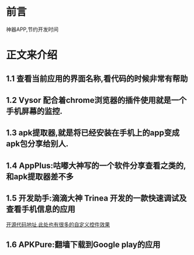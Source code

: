 # 前言

神器APP,节约开发时间

# 正文来介绍

## 1.1 查看当前应用的界面名称,看代码的时候非常有帮助

## 1.2 Vysor  配合着chrome浏览器的插件使用就是一个手机屏幕的监控.

## 1.3 apk提取器,就是将已经安装在手机上的app变成apk包分享给别人.

## 1.4 AppPlus:咕嘟大神写的一个软件分享查看之类的,和apk提取器差不多

## 1.5 开发助手:滴滴大神 Trinea 开发的一款快速调试及查看手机信息的应用

[开源代码地址,此处也有很多的自定义控件效果](https://github.com/Trinea/android-open-project)

## 1.6 APKPure:翻墙下载到Google play的应用